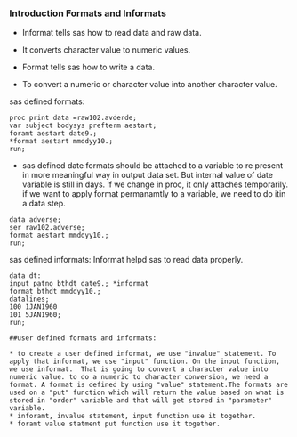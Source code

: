 ### Introduction Formats and Informats
* Informat tells sas how to read data and raw data. 
* It converts character value to numeric values.

* Format tells sas how to write a data.
*  To convert a numeric or character value into another character value.

sas defined formats:

```sas
proc print data =raw102.avderde;
var subject bodysys prefterm aestart;
foramt aestart date9.;
*format aestart mmddyy10.;
run;
```
* sas defined date  formats should be attached to a variable to re present in more meaningful way in output data set. But internal value of date variable is still in days. if we change in proc, it only attaches temporarily.
if we want to apply  format permanamtly to a variable, we need to do itin a data step. 

```sas
data adverse;
ser raw102.adverse;
format aestart mmddyy10.;
run;
```
sas defined informats:
Informat helpd sas to read data properly.

```sas
data dt:
input patno bthdt date9.; *informat
format bthdt mmddyy10.;
datalines;
100 1JAN1960
101 5JAN1960;
run;

##user defined formats and informats:

* to create a user defined informat, we use "invalue" statement. To apply that informat, we use "input" function. On the input function, we use informat.  That is going to convert a character value into numeric value. to do a numeric to character conversion, we need a format. A format is defined by using "value" statement.The formats are used on a "put" function which will return the value based on what is stored in "order" variable and that will get stored in "parameter" variable.
* inforamt, invalue statement, input function use it together.
* foramt value statment put function use it together.
